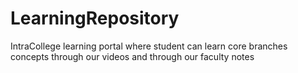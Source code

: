 # LearningRepository
IntraCollege learning portal where student can learn core branches concepts through our videos and through our faculty notes 
